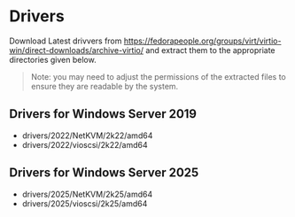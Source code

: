 # Drivers

Download Latest drivvers from https://fedorapeople.org/groups/virt/virtio-win/direct-downloads/archive-virtio/ and extract them to the appropriate directories given below.

> Note: you may need to adjust the permissions of the extracted files to ensure they are readable by the system.

## Drivers for Windows Server 2019
- drivers/2022/NetKVM/2k22/amd64
- drivers/2022/vioscsi/2k22/amd64

## Drivers for Windows Server 2025
- drivers/2025/NetKVM/2k25/amd64
- drivers/2025/vioscsi/2k25/amd64
